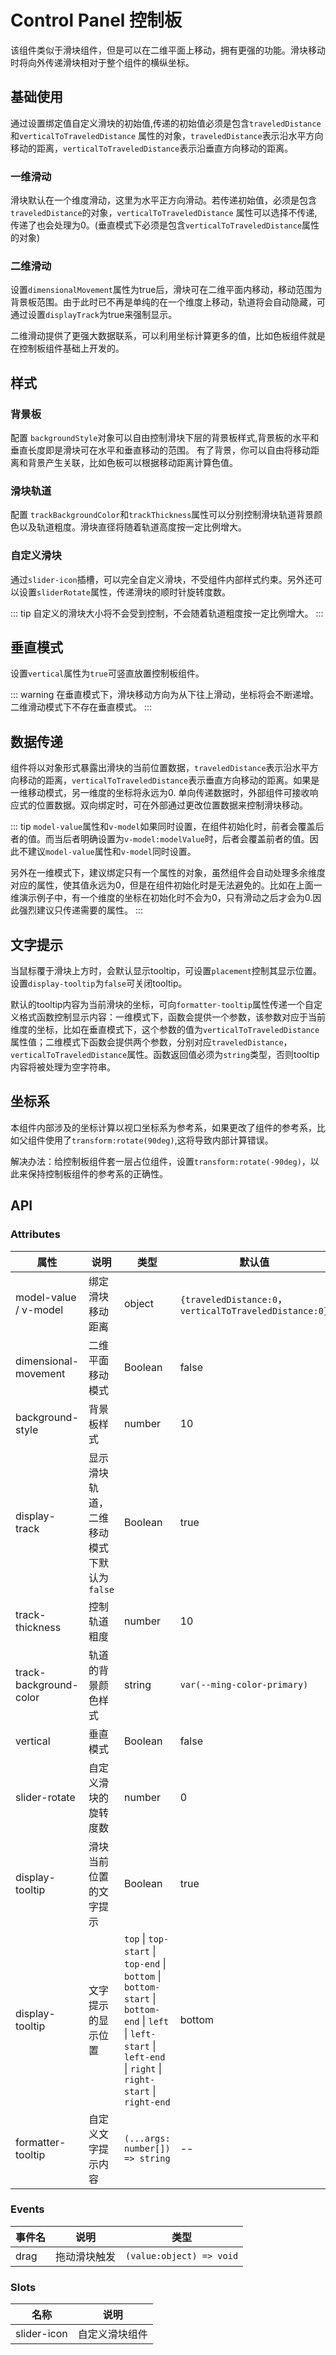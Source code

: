 # Control Panel 控制板

该组件类似于滑块组件，但是可以在二维平面上移动，拥有更强的功能。滑块移动时将向外传递滑块相对于整个组件的横纵坐标。

## 基础使用

通过设置绑定值自定义滑块的初始值,传递的初始值必须是包含`traveledDistance`和`verticalToTraveledDistance` 属性的对象，`traveledDistance`表示沿水平方向移动的距离，`verticalToTraveledDistance`表示沿垂直方向移动的距离。

### 一维滑动

滑块默认在一个维度滑动，这里为水平正方向滑动。若传递初始值，必须是包含`traveledDistance`的对象，`verticalToTraveledDistance` 属性可以选择不传递,传递了也会处理为0。(垂直模式下必须是包含`verticalToTraveledDistance`属性的对象)
<demo src="./demos/basic.vue"></demo>

### 二维滑动

设置`dimensionalMovement`属性为true后，滑块可在二维平面内移动，移动范围为背景板范围。由于此时已不再是单纯的在一个维度上移动，轨道将会自动隐藏，可通过设置`displayTrack`为true来强制显示。
<demo src="./demos/dimensionalMovement.vue"></demo>

二维滑动提供了更强大数据联系，可以利用坐标计算更多的值，比如色板组件就是在控制板组件基础上开发的。
<demo src="./demos/colorPicker.vue"></demo>

## 样式

### 背景板

配置 `backgroundStyle`对象可以自由控制滑块下层的背景板样式,背景板的水平和垂直长度即是滑块可在水平和垂直移动的范围。
有了背景，你可以自由将移动距离和背景产生关联，比如色板可以根据移动距离计算色值。
<demo src="./demos/backgroundBoardStyle.vue"></demo>

### 滑块轨道

配置 `trackBackgroundColor`和`trackThickness`属性可以分别控制滑块轨道背景颜色以及轨道粗度。滑块直径将随着轨道高度按一定比例增大。
<demo src="./demos/trackStyle.vue"></demo>

### 自定义滑块

通过`slider-icon`插槽，可以完全自定义滑块，不受组件内部样式约束。另外还可以设置`sliderRotate`属性，传递滑块的顺时针旋转度数。
<demo src="./demos/slot.vue"></demo>

::: tip
自定义的滑块大小将不会受到控制，不会随着轨道粗度按一定比例增大。
:::

## 垂直模式

设置`vertical`属性为`true`可竖直放置控制板组件。
<demo src="./demos/vertical.vue"></demo>

::: warning
在垂直模式下，滑块移动方向为从下往上滑动，坐标将会不断递增。二维滑动模式下不存在垂直模式。
:::

## 数据传递

组件将以对象形式暴露出滑块的当前位置数据，`traveledDistance`表示沿水平方向移动的距离，`verticalToTraveledDistance`表示垂直方向移动的距离。如果是一维移动模式，另一维度的坐标将永远为0.
单向传递数据时，外部组件可接收响应式的位置数据。双向绑定时，可在外部通过更改位置数据来控制滑块移动。

<demo src="./demos/data.vue"></demo>
::: tip
`model-value`属性和`v-model`如果同时设置，在组件初始化时，前者会覆盖后者的值。而当后者明确设置为`v-model:modelValue`时，后者会覆盖前者的值。因此不建议`model-value`属性和`v-model`同时设置。

另外在一维模式下，建议绑定只有一个属性的对象，虽然组件会自动处理多余维度对应的属性，使其值永远为0，但是在组件初始化时是无法避免的。比如在上面一维演示例子中，有一个维度的坐标在初始化时不会为0，只有滑动之后才会为0.因此强烈建议只传递需要的属性。
:::

## 文字提示

当鼠标覆于滑块上方时，会默认显示tooltip，可设置`placement`控制其显示位置。设置`display-tooltip`为`false`可关闭tooltip。

默认的tooltip内容为当前滑块的坐标，可向`formatter-tooltip`属性传递一个自定义格式函数控制显示内容：一维模式下，函数会提供一个参数，该参数对应于当前维度的坐标，比如在垂直模式下，这个参数的值为`verticalToTraveledDistance`属性值；二维模式下函数会提供两个参数，分别对应`traveledDistance`，`verticalToTraveledDistance`属性。函数返回值必须为`string`类型，否则tooltip内容将被处理为空字符串。
<demo src="./demos/tooltip.vue"></demo>

## 坐标系

本组件内部涉及的坐标计算以视口坐标系为参考系，如果更改了组件的参考系，比如父组件使用了`transform:rotate(90deg)`,这将导致内部计算错误。

解决办法：给控制板组件套一层占位组件，设置`transform:rotate(-90deg)`，以此来保持控制板组件的参考系的正确性。

<demo src="./demos/rotate.vue"></demo>

## API

### Attributes

| 属性     | 说明               | 类型                             | 默认值  |
| -------- | ------------------ | -------------------------------- | ------- |
| model-value / v-model |  绑定滑块移动距离  | object | `{traveledDistance:0`，`verticalToTraveledDistance:0}` |
| dimensional-movement | 二维平面移动模式 |  Boolean  | false |
| background-style  | 背景板样式 | number | 10 |
| display-track  | 显示滑块轨道，二维移动模式下默认为`false` | Boolean | true |
| track-thickness  | 控制轨道粗度 | number | 10 |
| track-background-color  | 轨道的背景颜色样式 | string | `var(--ming-color-primary)` |
| vertical  | 垂直模式 | Boolean | false |
| slider-rotate  | 自定义滑块的旋转度数 | number | 0 |
| display-tooltip  | 滑块当前位置的文字提示 | Boolean | true |
| display-tooltip  | 文字提示的显示位置 | `top` \| `top-start` \| `top-end` \| `bottom` \| `bottom-start` \| `bottom-end` \| `left` \| `left-start` \| `left-end` \| `right` \| `right-start` \| `right-end` | bottom |
| formatter-tooltip  | 自定义文字提示内容 | `(...args: number[]) => string` | -- |

### Events

| 事件名     | 说明               | 类型                             |
| -------- | ------------------ | -------------------------------- |
| drag |  拖动滑块触发  | `(value:object) => void` |

### Slots

| 名称     | 说明               |
| -------- | ------------------ |
| slider-icon  | 自定义滑块组件   |
